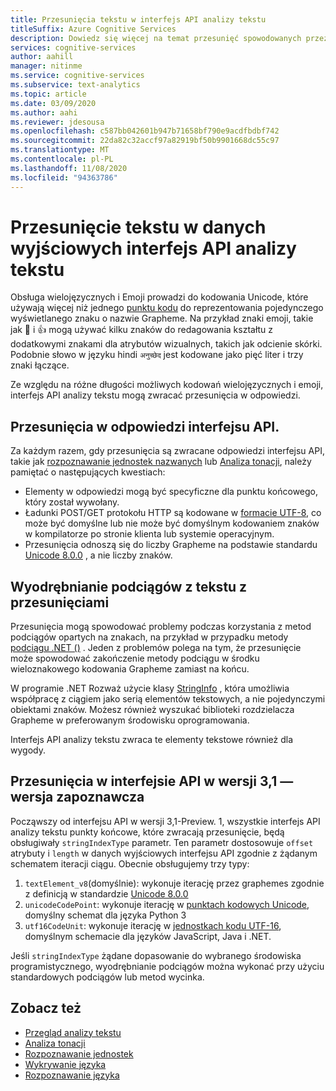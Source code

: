 ```yaml
---
title: Przesunięcia tekstu w interfejs API analizy tekstu
titleSuffix: Azure Cognitive Services
description: Dowiedz się więcej na temat przesunięć spowodowanych przez kodowania wielojęzyczne i Emoji.
services: cognitive-services
author: aahill
manager: nitinme
ms.service: cognitive-services
ms.subservice: text-analytics
ms.topic: article
ms.date: 03/09/2020
ms.author: aahi
ms.reviewer: jdesousa
ms.openlocfilehash: c587bb042601b947b71658bf790e9acdfbdbf742
ms.sourcegitcommit: 22da82c32accf97a82919bf50b9901668dc55c97
ms.translationtype: MT
ms.contentlocale: pl-PL
ms.lasthandoff: 11/08/2020
ms.locfileid: "94363786"
---
```

# <a name="text-offsets-in-the-text-analytics-api-output"></a>Przesunięcie tekstu w danych wyjściowych interfejs API analizy tekstu

Obsługa wielojęzycznych i Emoji prowadzi do kodowania Unicode, które używają więcej niż jednego [punktu kodu](https://wikipedia.org/wiki/Code_point) do reprezentowania pojedynczego wyświetlanego znaku o nazwie Grapheme. Na przykład znaki emoji, takie jak 🌷 i 👍 mogą używać kilku znaków do redagowania kształtu z dodatkowymi znakami dla atrybutów wizualnych, takich jak odcienie skórki. Podobnie słowo w języku hindi `अनुच्छेद` jest kodowane jako pięć liter i trzy znaki łączące.

Ze względu na różne długości możliwych kodowań wielojęzycznych i emoji, interfejs API analizy tekstu mogą zwracać przesunięcia w odpowiedzi.

## <a name="offsets-in-the-api-response"></a>Przesunięcia w odpowiedzi interfejsu API. 

Za każdym razem, gdy przesunięcia są zwracane odpowiedzi interfejsu API, takie jak [rozpoznawanie jednostek nazwanych](../how-tos/text-analytics-how-to-entity-linking.md) lub [Analiza tonacji](../how-tos/text-analytics-how-to-sentiment-analysis.md), należy pamiętać o następujących kwestiach:

* Elementy w odpowiedzi mogą być specyficzne dla punktu końcowego, który został wywołany. 
* Ładunki POST/GET protokołu HTTP są kodowane w [formacie UTF-8](https://www.w3schools.com/charsets/ref_html_utf8.asp), co może być domyślne lub nie może być domyślnym kodowaniem znaków w kompilatorze po stronie klienta lub systemie operacyjnym.
* Przesunięcia odnoszą się do liczby Grapheme na podstawie standardu [Unicode 8.0.0](https://unicode.org/versions/Unicode8.0.0) , a nie liczby znaków.

## <a name="extracting-substrings-from-text-with-offsets"></a>Wyodrębnianie podciągów z tekstu z przesunięciami

Przesunięcia mogą spowodować problemy podczas korzystania z metod podciągów opartych na znakach, na przykład w przypadku metody [podciągu .NET ()](/dotnet/api/system.string.substring?view=netframework-4.8) . Jeden z problemów polega na tym, że przesunięcie może spowodować zakończenie metody podciągu w środku wieloznakowego kodowania Grapheme zamiast na końcu.

W programie .NET Rozważ użycie klasy [StringInfo](/dotnet/api/system.globalization.stringinfo?view=netframework-4.8) , która umożliwia współpracę z ciągiem jako serią elementów tekstowych, a nie pojedynczymi obiektami znaków. Możesz również wyszukać biblioteki rozdzielacza Grapheme w preferowanym środowisku oprogramowania. 

Interfejs API analizy tekstu zwraca te elementy tekstowe również dla wygody.

## <a name="offsets-in-api-version-31-preview"></a>Przesunięcia w interfejsie API w wersji 3,1 — wersja zapoznawcza

Począwszy od interfejsu API w wersji 3,1-Preview. 1, wszystkie interfejs API analizy tekstu punkty końcowe, które zwracają przesunięcie, będą obsługiwały `stringIndexType` parametr. Ten parametr dostosowuje `offset` atrybuty i `length` w danych wyjściowych interfejsu API zgodnie z żądanym schematem iteracji ciągu. Obecnie obsługujemy trzy typy:

1. `textElement_v8`(domyślnie): wykonuje iterację przez graphemes zgodnie z definicją w standardzie [Unicode 8.0.0](https://unicode.org/versions/Unicode8.0.0)
2. `unicodeCodePoint`: wykonuje iterację w [punktach kodowych Unicode](http://www.unicode.org/versions/Unicode13.0.0/ch02.pdf#G25564), domyślny schemat dla języka Python 3
3. `utf16CodeUnit`: wykonuje iterację w [jednostkach kodu UTF-16](https://unicode.org/faq/utf_bom.html#UTF16), domyślnym schemacie dla języków JavaScript, Java i .NET.

Jeśli `stringIndexType` żądane dopasowanie do wybranego środowiska programistycznego, wyodrębnianie podciągów można wykonać przy użyciu standardowych podciągów lub metod wycinka. 

## <a name="see-also"></a>Zobacz też

* [Przegląd analizy tekstu](../overview.md)
* [Analiza tonacji](../how-tos/text-analytics-how-to-sentiment-analysis.md)
* [Rozpoznawanie jednostek](../how-tos/text-analytics-how-to-entity-linking.md)
* [Wykrywanie języka](../how-tos/text-analytics-how-to-keyword-extraction.md)
* [Rozpoznawanie języka](../how-tos/text-analytics-how-to-language-detection.md)